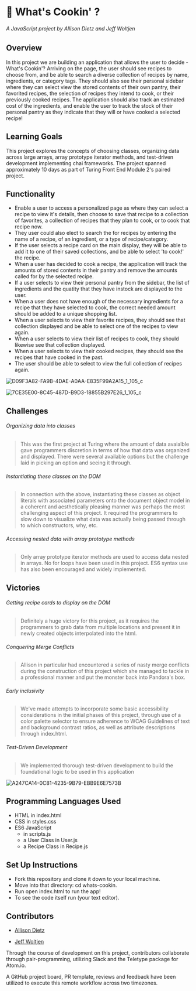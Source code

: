 # 🍔 What's Cookin' ? 
  
  ###### A JavaScript project by Allison Dietz and Jeff Woltjen
  
## Overview 

In this project we are building an application that allows the user to decide - What's Cookin'? Arriving on the page, the user should see recipes to choose from, and be able to search a diverse collection of recipes by name, ingredients, or category tags. They should also see their personal sidebar where they can select view the stored contents of their own pantry, their favorited recipes, the selection of recipes they intend to cook, or their previously cooked recipes. 
The application should also track an estimated cost of the ingredients, and enable the user to track the stock of their personal pantry as they indicate that they will or have cooked a selected recipe!

## Learning Goals

This project explores the concepts of choosing classes, organizing data across large arrays, array prototype iterator methods, and test-driven development implementing chai frameworks. The project spanned approximately 10 days as part of Turing Front End Module 2's paired project. 

## Functionality

 - Enable a user to access a personalized page as where they can select a recipe to view it's details, then choose to save that recipe to a collection of favorites, a collection of recipes that they plan to cook, or to cook that recipe now.
- They user could also elect to search the for recipes by entering the name of a recipe, of an ingredient, or a type of recipe/category.
- If the user selects a recipe card on the main display, they will be able to add it to one of their saved collections, and be able to select 'to cook!' the recipe.
- When a user has decided to cook a recipe, the application will track the amounts of stored contents in their pantry and remove the amounts called for by the selected recipe.
- If a user selects to view their personal pantry from the sidebar, the list of ingredients and the quatity that they have instock are displayed to the user.
- When a user does not have enough of the necessary ingredients for a recipe that they have selected to cook, the correct needed amount should be added to a unique shopping list.
- When a user selects to view their favorite recipes, they should see that collection displayed and be able to select one of the recipes to view again.
- When a user selects to view their list of recipes to cook, they should likewise see that collection displayed.
- When a user selects to view their cooked recipes, they should see the recipes that have cooked in the past.
- The user should be able to select to view the full collection of recipes again.

![D09F3A82-FA9B-4DAE-A0AA-E835F99A2A15_1_105_c](https://user-images.githubusercontent.com/64617223/96833229-4ded8f00-13fd-11eb-83ef-d5aeda9ae80b.jpeg)

![7CE35E00-8C45-487D-B9D3-18855B297E26_1_105_c](https://user-images.githubusercontent.com/64617223/96833369-8a20ef80-13fd-11eb-84f8-4ce8b1e16247.jpeg)

## Challenges 


###### Organizing data into classes
  > This was the first project at Turing where the amount of data avaialble gave programmers discretion in terms of how that data was organized and displayed. There were several available options but the challenge laid in picking an option and seeing it through.
  

###### Instantiating these classes on the DOM
  > In connection with the above, instantiating these classes as object literals with associated parameters onto the document object model in a coherent and aesthetically pleasing manner was perhaps the most challenging aspect of this project. It required the programmers to slow down to visualize what data was actually being passed through to which constructors, why, etc. 
  

###### Accessing nested data with array prototype methods
  > Only array prototype iterator methods are used to access data nested in arrays. No for loops have been used in this project. ES6 syntax use has also been encouraged and widely implemented. 
  
## Victories

###### Getting recipe cards to display on the DOM 
  > Definitely a huge victory for this project, as it requires the programmers to grab data from multiple locations and present it in newly created objects interpolated into the html. 

###### Conquering Merge Conflicts
  > Allison in particular had encountered a series of nasty merge conflicts during the construction of this project which she managed to tackle in a professional manner and put the monster back into Pandora's box.
  

###### Early inclusivity
  > We've made attempts to incorporate some basic accessibility considerations in the initial phases of this project, through use of a color palette selector to ensure adherence to WCAG Guidelines of text and background contrast ratios, as well as attribute descriptions through index.html.

###### Test-Driven Development
  > We implemented thorough test-driven development to build the foundational logic to be used in this application
  
  ![A247CA14-0C81-4235-9B79-EBB9E6E7573B](https://user-images.githubusercontent.com/64617223/96832109-75435c80-13fb-11eb-839c-76f37114a540.jpeg)
  
## Programming Languages Used
- HTML in index.html
- CSS in styles.css
- ES6 JavaScript
  - in scripts.js
  - a User Class in User.js
  - a Recipe Class in Recipe.js
  
## Set Up Instructions
- Fork this repository and clone it down to your local machine.
- Move into that directory: cd whats-cookin.
- Run open index.html to run the app!
- To see the code itself run (your text editor).
  
## Contributors

- [Allison Dietz](https://www.github.com/dietza)

- [Jeff Woltjen](https://www.github.com/JWoltjen)

Through the course of development on this project, contributors collaborate through pair-programming, utilizing Slack and the Teletype package for Atom.io.

A GitHub project board, PR template, reviews and feedback have been utilized to execute this remote workflow across two timezones.
